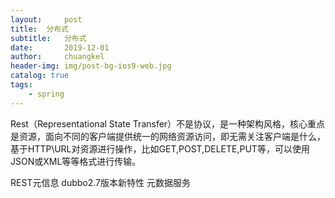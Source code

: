 ```yaml
---
layout:     post
title:	分布式
subtitle: 	分布式
date:       2019-12-01
author:     chuangkel
header-img: img/post-bg-ios9-web.jpg
catalog: true
tags:
    - spring
---
```










Rest（Representational State Transfer）不是协议，是一种架构风格，核心重点是资源，面向不同的客户端提供统一的网络资源访问，即无需关注客户端是什么，基于HTTP\URL对资源进行操作，比如GET,POST,DELETE,PUT等，可以使用JSON或XML等等格式进行传输。 

REST元信息 dubbo2.7版本新特性 元数据服务